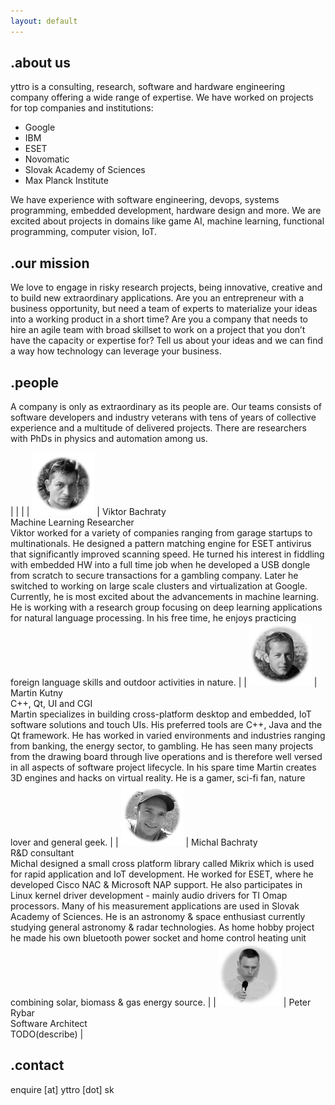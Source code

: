 ```yaml
---
layout: default
---
```

## .about us

yttro is a consulting, research, software and hardware engineering company offering a wide range of expertise. We have worked on projects for top companies and institutions:

* Google
* IBM
* ESET
* Novomatic
* Slovak Academy of Sciences
* Max Planck Institute

We have experience with software engineering, devops, systems programming, embedded development, hardware design and more. We are excited about projects in domains like game AI, machine learning, functional programming, computer vision, IoT.


## .our mission

We love to engage in risky research projects, being innovative, creative and to build new extraordinary applications. Are you an entrepreneur with a business opportunity, but need a team of experts to materialize your ideas into a working product in a short time? Are you a company that needs to hire an agile team with broad skillset to work on a project that you don’t have the capacity or expertise for? Tell us about your ideas and we can find a way how technology can leverage your business.

## .people

A company is only as extraordinary as its people are. Our teams consists of software developers and industry veterans with tens of years of collective experience and a multitude of delivered projects. There are researchers with PhDs in physics and automation among us.

| | |
| ![Viktor's headshot](images/viktor.png) | Viktor Bachraty<br>Machine Learning Researcher<br>Viktor worked for a variety of companies ranging from garage startups to multinationals. He designed a pattern matching engine for ESET antivirus that significantly improved scanning speed. He turned his interest in fiddling with embedded HW into a full time job when he developed a USB dongle from scratch to secure transactions for a gambling company. Later he switched to working on large scale clusters and virtualization at Google. Currently, he is most excited about the advancements in machine learning. He is working with a research group focusing on deep learning applications for natural language processing. In his free time, he enjoys practicing foreign language skills and outdoor activities in nature. | 
| ![Martin's headshot](images/martin.png) | Martin Kutny<br>C++, Qt, UI and CGI<br>Martin specializes in building cross-platform desktop and embedded, IoT software solutions and touch UIs. His preferred tools are C++, Java and the Qt framework. He has worked in varied environments and industries ranging from banking, the energy sector, to gambling. He has seen many projects from the drawing board through live operations and is therefore well versed in all aspects of software project lifecycle. In his spare time Martin creates 3D engines and hacks on virtual reality. He is a gamer, sci-fi fan, nature lover and general geek. |
| ![Michal's headshot](images/michal.png) | Michal Bachraty<br>R&D consultant<br>Michal designed a small cross platform library called Mikrix which is used for rapid application and IoT development. He worked for ESET, where he developed Cisco NAC & Microsoft NAP support. He also participates in Linux kernel driver development - mainly audio drivers for TI Omap processors. Many of his measurement applications are used in Slovak Academy of Sciences. He is an astronomy & space enthusiast currently studying general astronomy & radar technologies. As home hobby project he made his own bluetooth power socket and home control heating unit combining solar, biomass & gas energy source. |
| ![Peter's headshot](images/peter.png)   | Peter Rybar<br>Software Architect<br>TODO(describe) |


## .contact

enquire [at] yttro [dot] sk
